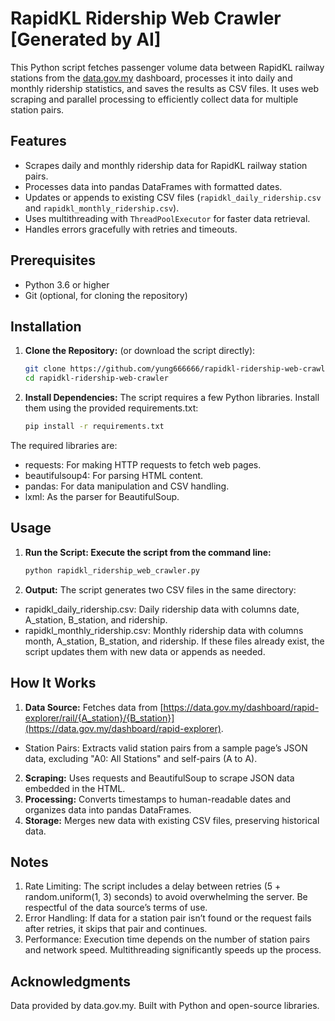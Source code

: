 # RapidKL Ridership Web Crawler [Generated by AI]

This Python script fetches passenger volume data between RapidKL railway stations from the [data.gov.my](https://data.gov.my/dashboard/rapid-explorer) dashboard, processes it into daily and monthly ridership statistics, and saves the results as CSV files. It uses web scraping and parallel processing to efficiently collect data for multiple station pairs.

## Features
- Scrapes daily and monthly ridership data for RapidKL railway station pairs.
- Processes data into pandas DataFrames with formatted dates.
- Updates or appends to existing CSV files (`rapidkl_daily_ridership.csv` and `rapidkl_monthly_ridership.csv`).
- Uses multithreading with `ThreadPoolExecutor` for faster data retrieval.
- Handles errors gracefully with retries and timeouts.

## Prerequisites
- Python 3.6 or higher
- Git (optional, for cloning the repository)

## Installation
1. **Clone the Repository:** (or download the script directly):
   ```bash
   git clone https://github.com/yung666666/rapidkl-ridership-web-crawler.git
   cd rapidkl-ridership-web-crawler
   ```
2. **Install Dependencies:**
The script requires a few Python libraries. Install them using the provided requirements.txt:
   ```bash
   pip install -r requirements.txt
   ```
The required libraries are:

- requests: For making HTTP requests to fetch web pages.
- beautifulsoup4: For parsing HTML content.
- pandas: For data manipulation and CSV handling.
- lxml: As the parser for BeautifulSoup.

## Usage
1. **Run the Script: Execute the script from the command line:**
   ```bash
   python rapidkl_ridership_web_crawler.py
   ```
2. **Output:**
The script generates two CSV files in the same directory:
- rapidkl_daily_ridership.csv: Daily ridership data with columns date, A_station, B_station, and ridership.
- rapidkl_monthly_ridership.csv: Monthly ridership data with columns month, A_station, B_station, and ridership.
If these files already exist, the script updates them with new data or appends as needed.

## How It Works
1. **Data Source:** Fetches data from [https://data.gov.my/dashboard/rapid-explorer/rail/{A_station}/{B_station}](https://data.gov.my/dashboard/rapid-explorer).
- Station Pairs: Extracts valid station pairs from a sample page’s JSON data, excluding "A0: All Stations" and self-pairs (A to A).
2. **Scraping:** Uses requests and BeautifulSoup to scrape JSON data embedded in the HTML.
3. **Processing:** Converts timestamps to human-readable dates and organizes data into pandas DataFrames.
4. **Storage:** Merges new data with existing CSV files, preserving historical data.

## Notes
1. Rate Limiting: The script includes a delay between retries (5 + random.uniform(1, 3) seconds) to avoid overwhelming the server. Be respectful of the data source’s terms of use.
2. Error Handling: If data for a station pair isn’t found or the request fails after retries, it skips that pair and continues.
3. Performance: Execution time depends on the number of station pairs and network speed. Multithreading significantly speeds up the process.

## Acknowledgments
Data provided by data.gov.my.
Built with Python and open-source libraries.
